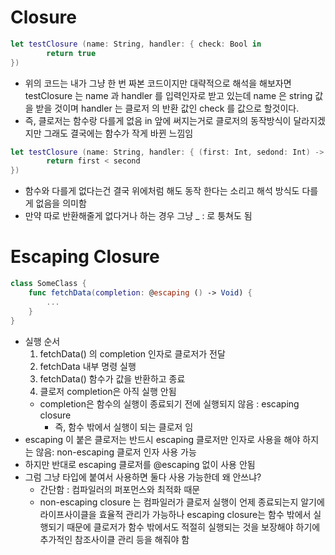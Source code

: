 # Closure

```swift
let testClosure (name: String, handler: { check: Bool in 
		return true
})
```

- 위의 코드는 내가 그냥 한 번 짜본 코드이지만 대략적으로 해석을 해보자면 testClosure 는 name 과 handler 를 입력인자로 받고 있는데 name 은 string 값을 받을 것이며 handler 는  클로저 의 반환 값인 check 를 값으로 할것이다.
- 즉, 클로저는 함수랑 다를게 없음 in 앞에 써지는거로 클로저의 동작방식이 달라지겠지만 그래도 결국에는 함수가 작게 바뀐 느낌임

```swift
let testClosure (name: String, handler: { (first: Int, sedond: Int) -> check: Bool in 
		return first < second
})
```

- 함수와 다를게 없다는건 결국 위에처럼 해도 동작 한다는 소리고 해석 방식도 다를게 없음을 의미함
- 만약 따로 반환해줄게 없다거나 하는 경우 그냥 _ :  로 퉁쳐도 됨

# Escaping Closure

```swift
class SomeClass {
	func fetchData(completion: @escaping () -> Void) {
		...
	}
}
```

- 실행 순서
    1. fetchData() 의 completion 인자로 클로저가 전달
    2. fetchData 내부 명령 실행
    3. fetchData() 함수가 값을 반환하고 종료
    4. 클로저 completion은 아직 실행 안됨
    - completion은 함수의 실행이 종료되기 전에 실행되지 않음 : escaping closure
        - 즉, 함수 밖에서 실행이 되는 클로저 임
- escaping 이 붙은 클로저는 반드시 escaping 클로저만 인자로 사용을 해야 하지는 않음: non-escaping 클로저 인자 사용 가능
- 하지만 반대로 escaping 클로저를 @escaping 없이 사용 안됨
- 그럼 그냥 타입에 붙여서 사용하면 둘다 사용 가능한데 왜 안쓰냐?
    - 간단함 : 컴파일러의 퍼포먼스와 최적화 때문
    - non-escaping closure 는 컴파일러가 클로저 실행이 언제 종료되는지 알기에 라이프사이클을 효율적 관리가 가능하나 escaping closure는 함수 밖에서 실행되기 때문에 클로저가 함수 밖에서도 적절히 실행되는 것을 보장해야 하기에 추가적인 참조사이클 관리 등을 해줘야 함